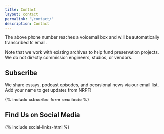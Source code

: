 ```yaml
---
title: Contact
layout: contact
permalink: "/contact/"
description: Contact
---
```


The above phone number reaches a voicemail box and will be automatically transcribed to email.

Note that we work with existing archives to help fund preservation projects.
We do not directly commission engineers, studios, or vendors.

## Subscribe

We share essays, podcast episodes, and occasional news via our email list. Add your name to get updates from NRPF!

{% include subscribe-form-emailocto %}

## Find Us on Social Media

{% include social-links-html %}
